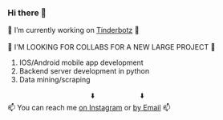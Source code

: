 ### Hi there 👋

🔭 I’m currently working on [Tinderbotz](https://github.com/frederikme/TinderBotz) 🔭</br>
</br>
👯 I'M LOOKING FOR COLLABS FOR A NEW LARGE PROJECT 👯
1. IOS/Android mobile app development
2. Backend server development in python
3. Data mining/scraping

&nbsp;&nbsp;&nbsp;&nbsp;&nbsp;&nbsp;&nbsp;&nbsp;&nbsp;&nbsp;&nbsp;&nbsp;&nbsp;&nbsp;&nbsp;&nbsp;&nbsp;&nbsp;&nbsp;&nbsp;&nbsp;&nbsp;&nbsp;&nbsp;&nbsp;&nbsp;&nbsp;&nbsp;&nbsp;&nbsp;&nbsp;&nbsp;&nbsp;&nbsp;&nbsp;&nbsp;&nbsp;&nbsp;&nbsp;&nbsp;&nbsp;&nbsp;⬇️ &nbsp;&nbsp;&nbsp;&nbsp;&nbsp;&nbsp;&nbsp;&nbsp;&nbsp;&nbsp;&nbsp;&nbsp;&nbsp;&nbsp;&nbsp;&nbsp;&nbsp;&nbsp;&nbsp;&nbsp;&nbsp;&nbsp;⬇️</br>
📫 You can reach me [on Instagram](https://www.instagram.com/teeti.fm/) or [by Email](mailto:frederik.mees@gmail.com) 📫</br>

